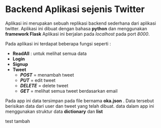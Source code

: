 # Backend Aplikasi sejenis Twitter

Aplikasi ini merupakan sebuah replikasi backend sederhana dari aplikasi twitter. Aplikasi ini dibuat dengan bahasa **python** dan menggunakan **framework Flask** Aplikasi ini berjalan pada *localhost* pada port *8000*. 

Pada aplikasi ini terdapat beberapa fungsi seperti :
* **ReadAll** : untuk melihat semua data
* **Login** 
* **Signup**
* **Tweet**
    * ***POST*** = menambah tweet
    * ***PUT*** = edit tweet
    * ***DELETE*** = delete tweet
    * ***GET*** = melihat semua tweet berdasarkan email

Pada app ini data tersimpan pada file bernama **oka.json** . Data tersebut berisikan data dari user dan tweet yang telah dibuat. data dalam app ini menggunakan struktur data **dictionary** dan **list**

test tambah